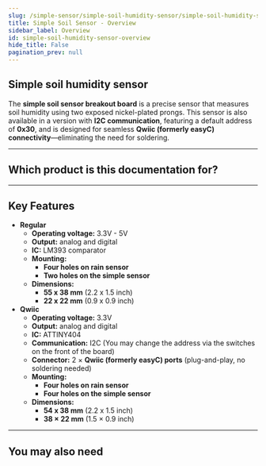 ```yaml
---  
slug: /simple-sensor/simple-soil-humidity-sensor/simple-soil-humidity-sensor-overview  
title: Simple Soil Sensor - Overview  
sidebar_label: Overview
id: simple-soil-humidity-sensor-overview  
hide_title: False  
pagination_prev: null  
---
```


## Simple soil humidity sensor

The **simple soil sensor breakout board** is a precise sensor that measures soil humidity using two exposed nickel-plated prongs. This sensor is also available in a version with **I2C communication**, featuring a default address of **0x30**, and is designed for seamless **Qwiic (formerly easyC) connectivity**—eliminating the need for soldering.

<CenteredImage src="/img/simple-sensor/simple-soil-humidity-sensor/333040.jpg" alt="Qwiic version of the soil humidity sensor board" caption="Qwiic version of the soil humidity sensor board"/>
<CenteredImage src="/img/simple-sensor/simple-soil-humidity-sensor/333045.jpg" alt="Regular version of the soil humidity sensor board" caption="Regular version of the soil humidity sensor board"/>

---

## Which product is this documentation for?

<QuickLink 
  title="Simple soil humidity sensor board with easyC" 
  description="333040"
  url="https://soldered.com/product/simple-soil-humidity-sensor-board-with-easyc/"
  image="/img/simple-sensor/simple-soil-humidity-sensor/333040.jpg" 
/>
<QuickLink 
  title="Simple soil humidity sensor" 
  description="333045"
  url="https://soldered.com/product/simple-soil-humidity-sensor/"
  image="/img/simple-sensor/simple-soil-humidity-sensor/333045.jpg" 
/>

---

## Key Features
- **Regular**
    - **Operating voltage:** 3.3V - 5V
    - **Output:** analog and digital
    - **IC:** LM393 comparator
    - **Mounting:**
        - **Four holes on rain sensor**
        - **Two holes on the simple sensor**
    - **Dimensions:**
        - **55 x 38 mm** (2.2 x 1.5 inch)
        - **22 x 22 mm** (0.9 x 0.9 inch)
- **Qwiic**
    - **Operating voltage:** 3.3V
    - **Output:** analog and digital
    - **IC:** ATTINY404
    - **Communication:** I2C (You may change the address via the switches on the front of the board)
    - **Connector:** 2 × **Qwiic (formerly easyC) ports** (plug-and-play, no soldering needed)
    - **Mounting:**
        - **Four holes on rain sensor**
        - **Four holes on the simple sensor**
    - **Dimensions:** 
        - **54 x 38 mm** (2.2 x 1.5 inch)
        - **38 × 22 mm** (1.5 × 0.9 inch)

---

## You may also need
<QuickLink 
  title="Qwiic cable" 
  description="Qwiic (formerly easyC) compatible cables with connectors on both ends, available in various lengths."
  url="https://soldered.com/product/easyc-cable/"
  image="/img/333311.webp" 
/>